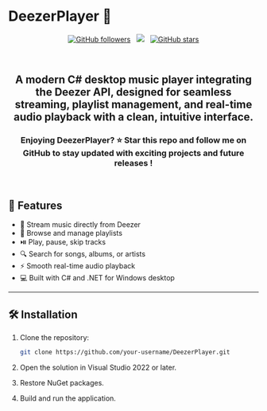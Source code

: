 # DeezerPlayer 🎵
<p align="center">
  <!-- GitHub followers -->
  <a href="https://github.com/hugoegry"><img src="https://img.shields.io/github/followers/hugoegry?style=social" alt="GitHub followers"></a>
  &nbsp;
  <!--mail-->
  <a href="mailto:hugo.egry@epitech.eu"><img src="https://img.shields.io/badge/Email-hugo.egry@epitech.eu-blue?style=social&logo=gmail"></a> <!--@ = maildotru-->
  &nbsp;
  <!-- Repo stars -->
  <a href="https://github.com/rishikagupta2468?tab=stars"><img src="https://img.shields.io/github/stars/hugoegry?style=social" alt="GitHub stars"></a>
</p>
<br>

<h2 align="center">A <strong>modern C# desktop music player</strong> integrating the <strong>Deezer API</strong>, designed for seamless streaming, playlist management, and real-time audio playback with a clean, intuitive interface.</h2>  

<h3 align="center">Enjoying DeezerPlayer? ⭐ Star this repo and follow me on GitHub to stay updated with exciting projects and future releases !</h3>
<br>

## 🚀 Features

- 🎵 Stream music directly from Deezer
- 📂 Browse and manage playlists
- ⏯️ Play, pause, skip tracks
- 🔍 Search for songs, albums, or artists
- ⚡ Smooth real-time audio playback
- 💻 Built with C# and .NET for Windows desktop

---

## 🛠 Installation

1. Clone the repository:
   ```bash
   git clone https://github.com/your-username/DeezerPlayer.git
   
2. Open the solution in Visual Studio 2022 or later.
   
3. Restore NuGet packages.

4. Build and run the application.

